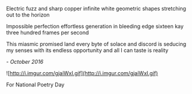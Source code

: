Electric fuzz and sharp copper
infinite white geometric shapes
stretching out to the horizon

Impossible perfection
effortless generation
in bleeding edge sixteen kay
three hundred frames per second

This miasmic promised land
every byte of solace and discord
is seducing my senses
with its endless opportunity
and all I can taste is reality

\- _October 2016_

![http://i.imgur.com/gjaiWxI.gif](http://i.imgur.com/gjaiWxI.gif)



For National Poetry Day
